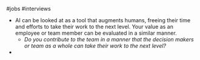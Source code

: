 #jobs #interviews

- AI can be looked at as a tool that augments humans, freeing their time and efforts to take their work to the next level. Your value as an employee or team member can be evaluated in a similar manner.
	- *Do you contribute to the team in a manner that the decision makers or team as a whole can take their work to the next level?*
- 